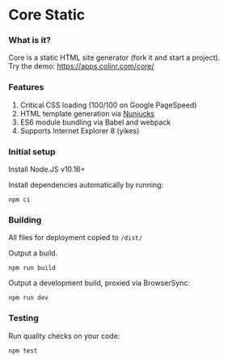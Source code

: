 Core Static
====

### What is it?
Core is a static HTML site generator (fork it and start a project).  
Try the demo: https://apps.colinr.com/core/

### Features

1. Critical CSS loading (100/100 on Google PageSpeed)
2. HTML template generation via [Nunjucks](https://mozilla.github.io/nunjucks/)
3. ES6 module bundling via Babel and webpack
4. Supports Internet Explorer 8 (yikes)

### Initial setup

Install Node.JS v10.16+

Install dependencies automatically by running:
```
npm ci
```

### Building
All files for deployment copied to `/dist/`

Output a build.
```
npm run build
```

Output a development build, proxied via BrowserSync:
```
npm run dev
```

### Testing
Run quality checks on your code:

```
npm test
```
